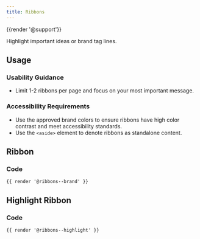 ```yaml
---
title: Ribbons
---
```

{{render '@support'}}

Highlight important ideas or brand tag lines.

## Usage

### Usability Guidance

* Limit 1-2 ribbons per page and focus on your most important message.

### Accessibility Requirements

* Use the approved brand colors to ensure ribbons have high color contrast and meet accessibility standards.
* Use the `<aside>` element to denote ribbons as standalone content.

## Ribbon

### Code

```
{{ render '@ribbons--brand' }}
```

## Highlight Ribbon

### Code

```
{{ render '@ribbons--highlight' }}
```
